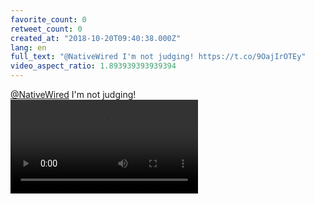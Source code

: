 ```yaml
---
favorite_count: 0
retweet_count: 0
created_at: "2018-10-20T09:40:38.000Z"
lang: en
full_text: "@NativeWired I'm not judging! https://t.co/9OajIrOTEy"
video_aspect_ratio: 1.893939393939394
---
```


[@NativeWired](https://twitter.com/NativeWired) I'm not judging!
![Embedded Video](https://twitter-media-coderbyheart.s3.eu-north-1.amazonaws.com/1053581750092382208-Dp8TAuWXgAArKZc.mp4)
